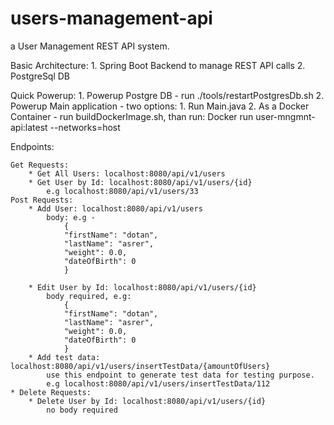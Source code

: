 # users-management-api
a User Management REST API system.

Basic Architecture:
    1. Spring Boot Backend to manage REST API calls
    2. PostgreSql DB

Quick Powerup:
    1. Powerup Postgre DB - run ./tools/restartPostgresDb.sh
    2. Powerup Main application -
        two options:
            1. Run Main.java
            2. As a Docker Container - run buildDockerImage.sh,
               than run:  Docker run user-mngmnt-api:latest --networks=host

Endpoints:

    Get Requests:
        * Get All Users: localhost:8080/api/v1/users
        * Get User by Id: localhost:8080/api/v1/users/{id}
            e.g localhost:8080/api/v1/users/33
    Post Requests:
        * Add User: localhost:8080/api/v1/users
            body: e.g -
                {
                "firstName": "dotan",
                "lastName": "asrer",
                "weight": 0.0,
                "dateOfBirth": 0
                }

        * Edit User by Id: localhost:8080/api/v1/users/{id}
            body required, e.g:
                {
                "firstName": "dotan",
                "lastName": "asrer",
                "weight": 0.0,
                "dateOfBirth": 0
                }
        * Add test data: localhost:8080/api/v1/users/insertTestData/{amountOfUsers}
            use this endpoint to generate test data for testing purpose.
            e.g localhost:8080/api/v1/users/insertTestData/112
    * Delete Requests:
        * Delete User by Id: localhost:8080/api/v1/users/{id}
            no body required